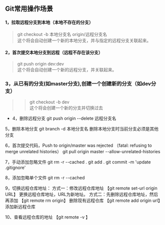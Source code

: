 ## Git常用操作场景

#### 1，拉取远程分支到本地（本地不存在的分支）
> git checkout -b 本地分支名 origin/远程分支名<br>
这个将会自动创建一个新的本地分支，并与指定的远程分支关联起来。

#### 2，首次提交本地分支到远程（远程不存在该分支） 
> git push origin dev:dev
<br>这个将会自动创建一个新的远程分支，并关联起来。

### 3，从已有的分支(如master分支),创建一个创建新的分支（如dev分支）
>> git checkout -b dev
<br>这个将会创建一个新的分支并切换过去

- 4，删除远程分支
git push origin --delete 远程分支名

5，删除本地分支
git branch -d 本地分支名
删除本地分支时当前分支必须是其他分支

6，首次提交代码，Push to origin/master was rejected （fatal: refusing to merge unrelated histories）
git pull origin master --allow-unrelated-histories

7，手动添加忽略文件
git rm -r --cached .
git add .
git commit -m 'update .gitignore'

8，添加忽略单个文件
git rm -r --cached <FILENAME>

9，切换远程仓库地址：
方式一：修改远程仓库地址
【git remote set-url origin URL】 更换远程仓库地址，URL为新地址。
方式二：先删除远程仓库地址，然后再添加
【git remote rm origin】 删除现有远程仓库
【git remote add origin url】添加新远程仓库

10、查看远程仓库的地址
【git remote -v 】

